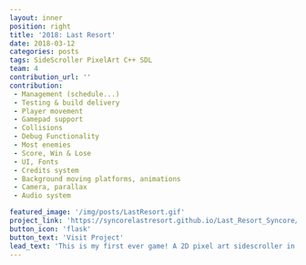 ```yaml
---
layout: inner
position: right
title: '2018: Last Resort'
date: 2018-03-12
categories: posts
tags: SideScroller PixelArt C++ SDL 
team: 4
contribution_url: ''
contribution:
 - Management (schedule...)
 - Testing & build delivery
 - Player movement
 - Gamepad support
 - Collisions
 - Debug Functionality
 - Most enemies
 - Score, Win & Lose
 - UI, Fonts
 - Credits system
 - Background moving platforms, animations
 - Camera, parallax
 - Audio system

featured_image: '/img/posts/LastResort.gif'
project_link: 'https://syncorelastresort.github.io/Last_Resort_Syncore/'
button_icon: 'flask'
button_text: 'Visit Project'
lead_text: 'This is my first ever game! A 2D pixel art sidescroller in C++'
---
```

